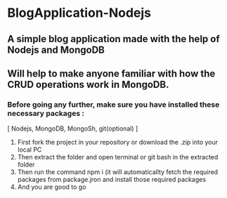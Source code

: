 # BlogApplication-Nodejs
## A simple blog application made with the help of Nodejs and MongoDB
## Will help to make anyone familiar with how the CRUD operations work in MongoDB.
### Before going any further, make sure you have installed these necessary packages :
  [ Nodejs, MongoDB, MongoSh, git(optional) ]
1. First fork the project in your repository or download the .zip into your local PC
2. Then extract the folder and open terminal or git bash in the extracted folder
3. Then run the command npm i (it will automaticallty fetch the required packages from package.jron and install those required packages
4. And you are good to go

